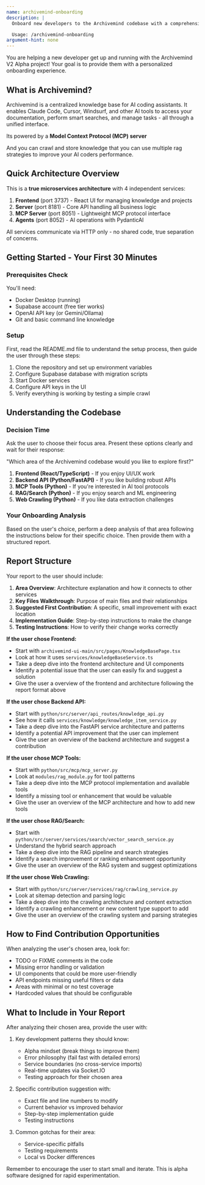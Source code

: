 ```yaml
---
name: archivemind-onboarding
description: |
  Onboard new developers to the Archivemind codebase with a comprehensive overview and first contribution guidance.

  Usage: /archivemind-onboarding
argument-hint: none
---
```


You are helping a new developer get up and running with the Archivemind V2 Alpha project! Your goal is to provide them with a personalized onboarding experience.

## What is Archivemind?

Archivemind is a centralized knowledge base for AI coding assistants. It enables Claude Code, Cursor, Windsurf, and other AI tools to access your documentation, perform smart searches, and manage tasks - all through a unified interface.

Its powered by a **Model Context Protocol (MCP) server**

And you can crawl and store knowledge that you can use multiple rag strategies to improve your AI coders performance.

## Quick Architecture Overview

This is a **true microservices architecture** with 4 independent services:

1. **Frontend** (port 3737) - React UI for managing knowledge and projects
2. **Server** (port 8181) - Core API handling all business logic
3. **MCP Server** (port 8051) - Lightweight MCP protocol interface
4. **Agents** (port 8052) - AI operations with PydanticAI

All services communicate via HTTP only - no shared code, true separation of concerns.

## Getting Started - Your First 30 Minutes

### Prerequisites Check

You'll need:

- Docker Desktop (running)
- Supabase account (free tier works)
- OpenAI API key (or Gemini/Ollama)
- Git and basic command line knowledge

### Setup

First, read the README.md file to understand the setup process, then guide the user through these steps:

1. Clone the repository and set up environment variables
2. Configure Supabase database with migration scripts
3. Start Docker services
4. Configure API keys in the UI
5. Verify everything is working by testing a simple crawl

## Understanding the Codebase

### Decision Time

Ask the user to choose their focus area. Present these options clearly and wait for their response:

"Which area of the Archivemind codebase would you like to explore first?"

1. **Frontend (React/TypeScript)** - If you enjoy UI/UX work
2. **Backend API (Python/FastAPI)** - If you like building robust APIs
3. **MCP Tools (Python)** - If you're interested in AI tool protocols
4. **RAG/Search (Python)** - If you enjoy search and ML engineering
5. **Web Crawling (Python)** - If you like data extraction challenges

### Your Onboarding Analysis

Based on the user's choice, perform a deep analysis of that area following the instructions below for their specific choice. Then provide them with a structured report.

## Report Structure

Your report to the user should include:

1. **Area Overview**: Architecture explanation and how it connects to other services
2. **Key Files Walkthrough**: Purpose of main files and their relationships
3. **Suggested First Contribution**: A specific, small improvement with exact location
4. **Implementation Guide**: Step-by-step instructions to make the change
5. **Testing Instructions**: How to verify their change works correctly

**If the user chose Frontend:**

- Start with `archivemind-ui-main/src/pages/KnowledgeBasePage.tsx`
- Look at how it uses `services/knowledgeBaseService.ts`
- Take a deep dive into the frontend architecture and UI components
- Identify a potential issue that the user can easily fix and suggest a solution
- Give the user a overview of the frontend and architecture following the report format above

**If the user chose Backend API:**

- Start with `python/src/server/api_routes/knowledge_api.py`
- See how it calls `services/knowledge/knowledge_item_service.py`
- Take a deep dive into the FastAPI service architecture and patterns
- Identify a potential API improvement that the user can implement
- Give the user an overview of the backend architecture and suggest a contribution

**If the user chose MCP Tools:**

- Start with `python/src/mcp/mcp_server.py`
- Look at `modules/rag_module.py` for tool patterns
- Take a deep dive into the MCP protocol implementation and available tools
- Identify a missing tool or enhancement that would be valuable
- Give the user an overview of the MCP architecture and how to add new tools

**If the user chose RAG/Search:**

- Start with `python/src/server/services/search/vector_search_service.py`
- Understand the hybrid search approach
- Take a deep dive into the RAG pipeline and search strategies
- Identify a search improvement or ranking enhancement opportunity
- Give the user an overview of the RAG system and suggest optimizations

**If the user chose Web Crawling:**

- Start with `python/src/server/services/rag/crawling_service.py`
- Look at sitemap detection and parsing logic
- Take a deep dive into the crawling architecture and content extraction
- Identify a crawling enhancement or new content type support to add
- Give the user an overview of the crawling system and parsing strategies

## How to Find Contribution Opportunities

When analyzing the user's chosen area, look for:

- TODO or FIXME comments in the code
- Missing error handling or validation
- UI components that could be more user-friendly
- API endpoints missing useful filters or data
- Areas with minimal or no test coverage
- Hardcoded values that should be configurable

## What to Include in Your Report

After analyzing their chosen area, provide the user with:

1. Key development patterns they should know:
   - Alpha mindset (break things to improve them)
   - Error philosophy (fail fast with detailed errors)
   - Service boundaries (no cross-service imports)
   - Real-time updates via Socket.IO
   - Testing approach for their chosen area

2. Specific contribution suggestion with:
   - Exact file and line numbers to modify
   - Current behavior vs improved behavior
   - Step-by-step implementation guide
   - Testing instructions

3. Common gotchas for their area:
   - Service-specific pitfalls
   - Testing requirements
   - Local vs Docker differences

Remember to encourage the user to start small and iterate. This is alpha software designed for rapid experimentation.
